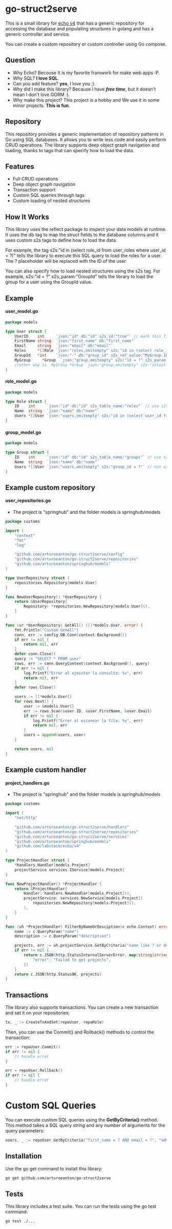 # go-struct2serve
This is a small library for [echo v4](https://github.com/labstack/echo) that has a generic repository for accessing the database and populating structures in golang and has a generic controller and service.

You can create a custom repository or custom controller using Go compose.


## Question

* Why Echo? Becouse It is my favorite framwork for make web apps :P.
* Why SQL? **I love SQL**.
* Can you add feature? **yes**, I love you ;).
* Why did I make this library? Because I have ***free time***, but it doesn't mean I don't love GORM :).
* Why make this project? This project is a hobby and We use it in some minor projects. **This is fun**.


## Repository
This repository provides a generic implementation of repository patterns in Go using SQL databases. It allows you to write less code and easily perform CRUD operations. The library supports deep object graph navigation and loading, thanks to tags that can specify how to load the data.

## Features

* Full CRUD operations
* Deep object graph navigation
* Transaction support
* Custom SQL queries through tags
* Custom loading of nested structures

## How It Works

This library uses the reflect package to inspect your data models at runtime. It uses the db tag to map the struct fields to the database columns and it uses custom s2s tags to define how to load the data.

For example, the tag s2s:"id in (select role_id from user_roles where user_id = ?)" tells the library to execute this SQL query to load the roles for a user. The ? placeholder will be replaced with the ID of the user.

You can also specify how to load nested structures using the s2s tag. For example, s2s:"id = ?" s2s_param:"GroupId" tells the library to load the group for a user using the GroupId value.


## Example 

#### user_model.go
``` go
package models

type User struct {
	UserID    int     `json:"id" db:"id" s2s_id:"true"` // mark this field as id with tag s2s_id:"true"
	FirstName string  `json:"first_name" db:"first_name"`
	Email     string  `json:"email" db:"email"`
	Roles     *[]Role `json:"roles,omitempty" s2s:"id in (select role_id from user_roles where user_id = ?)"` // not use s2s_param becuase s2s_param is the id of Struct
	GroupId   *int    `json:"-" db:"group_id" s2s_ref_value:"MyGroup.ID"`                                    // mark this field as id with tag s2s_ref_value:"Group.ID" because json not send nil values json:"-"
	MyGroup     *Group  `json:"group,omitempty" s2s:"id = ?" s2s_param:"GroupId"`                               // use s2s_param becuase we need use GroupId value
	//other way is  MyGroup *Group `json:"group,omitempty" s2s:"select * from groups where id = ?" sql_param:"GroupId"`
}

```

#### role_model.go
``` go
package models

type Role struct {
	ID    int     `json:"id" db:"id" s2s_table_name:"roles"` // use s2s_table_name:"roles" because table name is not the same as struct name
	Name  string  `json:"name" db:"name"`
	Users *[]User `json:"users,omitempty" s2s:"id in (select user_id from user_roles where role_id = ?)"` // not use s2s_param becuase s2s_param is the id of Struct
}
```

#### group_model.go
``` go
package models

type Group struct {
	ID    int     `json:"id" db:"id" s2s_table_name:"groups"` // use s2s_table_name:"groups" because table name is not the same as struct name
	Name  string  `json:"name" db:"name"`
	Users *[]User `json:"users,omitempty" s2s:"group_id = ?"` // not use s2s_param becuase s2s_param is the id of Struct
}
```

## Example custom **repository**

#### user_repositories.go

* The project is "springhub" and the folder models is springhub/models

``` go
package customs

import (
	"context"
	"fmt"
	"log"

	"github.com/arturoeanton/go-struct2serve/config"
	"github.com/arturoeanton/go-struct2serve/repositories"
	"github.com/arturoeanton/springhub/models"
)

type UserRepository struct {
	repositories.Repository[models.User]
}

func NewUserRepository() *UserRepository {
	return &UserRepository{
		Repository: *repositories.NewRepository[models.User](),
	}
}

func (ur *UserRepository) GetAll() ([]*models.User, error) {
	fmt.Println("Custom GetAll")
	conn, err := config.DB.Conn(context.Background())
	if err != nil {
		return nil, err
	}
	defer conn.Close()
	query := "SELECT * FROM user"
	rows, err := conn.QueryContext(context.Background(), query)
	if err != nil {
		log.Printf("Error al ejecutar la consulta: %v", err)
		return nil, err
	}
	defer rows.Close()

	users := []*models.User{}
	for rows.Next() {
		user := &models.User{}
		err := rows.Scan(&user.ID, &user.FirstName, &user.Email)
		if err != nil {
			log.Printf("Error al escanear la fila: %v", err)
			return nil, err
		}
		users = append(users, user)
	}

	return users, nil
}
```



## Example custom **handler**


#### project_handlers.go

* The project is "springhub" and the folder models is springhub/models

``` go
package customs

import (
	"net/http"

	"github.com/arturoeanton/go-struct2serve/handlers"
	"github.com/arturoeanton/go-struct2serve/repositories"
	"github.com/arturoeanton/go-struct2serve/services"
	"github.com/arturoeanton/springhub/models"
	"github.com/labstack/echo/v4"
)

type ProjectHandler struct {
	*handlers.Handler[models.Project]
	projectService services.IService[models.Project]
}

func NewProjectHandler() *ProjectHandler {
	return &ProjectHandler{
		Handler: handlers.NewHandler[models.Project](),
		projectService: services.NewService[models.Project](
			repositories.NewRepository[models.Project](),
		),
	}
}

func (uh *ProjectHandler) FilterByNameOrDesciption(c echo.Context) error {
	name := c.QueryParam("name")
	description := c.QueryParam("description")

	projects, err := uh.projectService.GetByCriteria("name like ? or description  like ? ", "%"+name+"%", "%"+description+"%")
	if err != nil {
		return c.JSON(http.StatusInternalServerError, map[string]string{
			"error": "Failed to get projects",
		})
	}
	return c.JSON(http.StatusOK, projects)
}
```



## Transactions

The library also supports transactions. You can create a new transaction and set it on your repositories:

```go
tx, _ := CreateTxAndSet(repoUser, repoRole)
```
Then, you can use the Commit() and Rollback() methods to control the transaction:

```go
err := repoUser.Commit()
if err != nil {
	// handle error
}

err = repoUser.Rollback()
if err != nil {
	// handle error
}
```

# Custom SQL Queries

You can execute custom SQL queries using the **GetByCriteria()** method. This method takes a SQL query string and any number of arguments for the query parameters:

```go
users, _ := repoUser.GetByCriteria("first_name = ? AND email = ?", "admin", "admin@admin.com")
```


## Installation

Use the go get command to install this library:

```sh
go get github.com/arturoeanton/go-struct2serve
```

## Tests

This library includes a test suite. You can run the tests using the go test command:

```sh
go test ./...
```